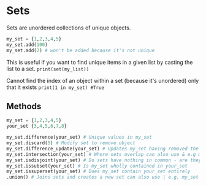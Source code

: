 # Sets

Sets are unordered collections of unique objects. 

```python 
my_set = {1,2,3,4,5}
my_set.add(100)
my_set.add(2) # won't be added because it's not unique
```

This is useful if you want to find unique items in a given list by casting the list to a set. 
`print(set(my_list))`

Cannot find the index of an object within a set (because it's unordered) only that it exists
`print(1 in my_set) #True` 

## Methods

```python
my_set = {1,2,3,4,5}
your_set {3,4,5,6,7,8}

my_set.difference(your_set) # Unique values in my_set
my_set.discard(5) # Modify set to remove object
my_set.difference_update(your_set) # Updates my_set having removed the overlap with your_set
my_set.intersection(your_set) # Where sets overlap can also use & e.g my_set & your_set
my_set.isdisjoint(your_set) # Do sets have nothing in common - are they distinct sets; returns BOOL
my_set.issubset(your_set) # Is my_set wholly contained in your_set
my_set.issuperset(your_set) # Does my_set contain your_set entirely
.union() # Joins sets and creates a new set can also use | e.g. my_set | your_set
```